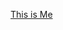 [This is Me](https://img.cinemablend.com/filter:scale/quill/3/a/7/4/6/4/3a7464e12eb24c029056061d4e542af3ee14d1c4.jpg?mw=600)
